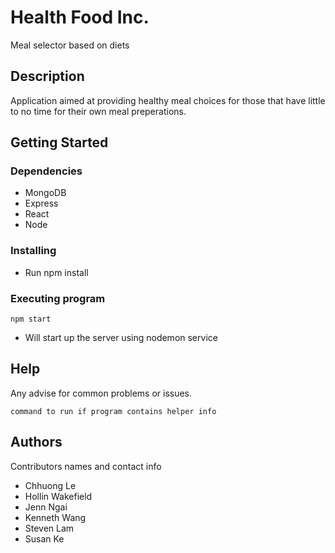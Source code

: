 # Health Food Inc.

Meal selector based on diets

## Description

Application aimed at providing healthy meal choices for those that have little to no time for their own meal preperations.

## Getting Started

### Dependencies

* MongoDB
* Express
* React
* Node

### Installing

* Run npm install

### Executing program

```
npm start
```

* Will start up the server using nodemon service

## Help

Any advise for common problems or issues.
```
command to run if program contains helper info
```

## Authors

Contributors names and contact info

* Chhuong Le
* Hollin Wakefield
* Jenn Ngai
* Kenneth Wang
* Steven Lam
* Susan Ke
